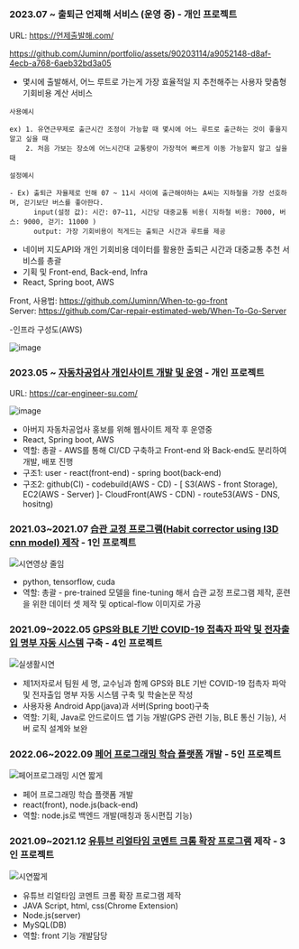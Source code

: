 ### 2023.07 ~ 출퇴근 언제해 서비스 (운영 중) - 개인 프로젝트

URL: https://언제출발해.com/ 

https://github.com/Juminn/portfolio/assets/90203114/a9052148-d8af-4ecb-a768-6aeb32bd3a05
- 몇시에 출발해서, 어느 루트로 가는게 가장 효율적일 지 추천해주는 사용자 맞춤형 기회비용 계산 서비스

```
사용예시

ex) 1. 유연근무제로 출근시간 조정이 가능할 때 몇시에 어느 루트로 출근하는 것이 좋을지 알고 싶을 때
    2. 처음 가보는 장소에 어느시간대 교통량이 가장적어 빠르게 이동 가능할지 알고 싶을 때
```
```
설정예시

- Ex) 출퇴근 자율제로 인해 07 ~ 11시 사이에 출근해야하는 A씨는 지하철을 가장 선호하며, 걷기보단 버스를 좋아한다.
      input(설정 값): 시간: 07~11, 시간당 대중교통 비용( 지하철 비용: 7000, 버스: 9000, 걷기: 11000 )
      output: 가장 기회비용이 적게드는 출퇴근 시간과 루트를 제공
```
- 네이버 지도API와 개인 기회비용 데이터를 활용한 출퇴근 시간과 대중교통 추천 서비스를 총괄
- 기획 및 Front-end, Back-end, Infra
- React, Spring boot, AWS

Front, 사용법: https://github.com/Juminn/When-to-go-front <br/>
Server: https://github.com/Car-repair-estimated-web/When-To-Go-Server

-인프라 구성도(AWS)

![image](https://github.com/Juminn/portfolio/assets/90203114/d0d6917c-7476-4757-bd5d-20fe49e9bd1e)



### 2023.05 ~ [자동차공업사 개인사이트 개발 및 운영](https://github.com/Juminn/Car-Web) - 개인 프로젝트

URL: https://car-engineer-su.com/

![image](https://github.com/Juminn/Car-Web/assets/90203114/e47990bf-9950-44b7-ab36-4b6105ab1063)

- 아버지 자동차공업사 홍보를 위해 웹사이트 제작 후 운영중
- React, Spring boot, AWS
- 역할: 총괄 - AWS를 통해 CI/CD 구축하고 Front-end 와 Back-end도 분리하여 개발, 배포 진행
- 구조1: user - react(front-end) - spring boot(back-end)
- 구조2: github(CI) - codebuild(AWS - CD) - [ S3(AWS - front Storage), EC2(AWS - Server) ]- CloudFront(AWS - CDN) - route53(AWS - DNS, hositng)

### 2021.03~2021.07 [습관 교정 프로그램(Habit corrector using I3D cnn model) 제작](https://github.com/Juminn/Habit-Corrector) - 1인 프로젝트


![시연영상 줄임](https://user-images.githubusercontent.com/90203114/201026180-fd1d0c00-78ba-4246-a820-6bf69a727138.gif)

- python, tensorflow, cuda
- 역할: 총괄 - pre-trained 모델을 fine-tuning 해서 습관 교정 프로그램 제작, 훈련을 위한 데이터 셋 제작 및 optical-flow 이미지로 가공

### 2021.09~2022.05 [GPS와 BLE 기반 COVID-19 접촉자 파악 및 전자출입 명부 자동 시스템](https://github.com/Juminn/GPS-based-Covid-19-tracking) 구축 - 4인 프로젝트

![실생활시연](https://user-images.githubusercontent.com/90203114/201134425-a55a6b7e-dbfe-4c0a-a192-a3586b468483.gif)

- 제1저자로서 팀원 세 명, 교수님과 함께 GPS와 BLE 기반 COVID-19 접촉자 파악 및 전자출입 명부 자동 시스템 구축 및 학술논문 작성
- 사용자용 Android App(java)과 서버(Spring boot)구축
- 역할: 기획, Java로 안드로이드 앱 기능 개발(GPS 관련 기능, BLE 통신 기능), 서버 로직 설계와 보완

### 2022.06~2022.09 [페어 프로그래밍 학습 플랫폼](https://github.com/JaeJuParkKangJeong/cowede-websocket) 개발 - 5인 프로젝트

![페어프로그래밍 시연 짧게](https://user-images.githubusercontent.com/90203114/201276877-3bf95dcd-c0e8-4361-9db7-4431f47be09e.gif)

- 페어 프로그래밍 학습 플랫폼 개발
- react(front), node.js(back-end)
- 역할: node.js로 백엔드 개발(매칭과 동시편집 기능)

### 2021.09~2021.12 [유튜브 리얼타임 코멘트 크롬 확장 프로그램](https://github.com/Juminn/ChromeExtentsion_WebCommunication) 제작 - 3인 프로젝트

![시연짧게](https://user-images.githubusercontent.com/90203114/201276974-da85bd84-d298-43c7-acf8-309bc9cef922.gif)

- 유튜브 리얼타임 코멘트 크롬 확장 프로그램 제작
- JAVA Script, html, css(Chrome Extension)
- Node.js(server)
- MySQL(DB)
- 역할: front 기능 개발담당
